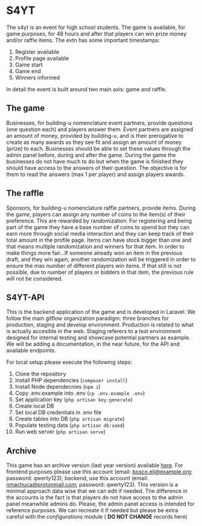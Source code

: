 # S4YT

The s4yt is an event for high school students. The game is available, for game purposes, for 48 hours and after that players can win prize money and/or raffle items. The evtn has some important timestamps:

1. Register available
2. Profile page available
3. Game start
4. Game end
5. Winners informed

In detail the event is built around two main axis: game and raffle.

## The game

Businesses, for building-u nomenclature event partners, provide questions (one question each) and players answer them. Event partners are assigned an amount of money, provided by building-u, and is their prerogative to create as many awards as they see fit and assign an amount of money (prize) to each. Businesses should be able to set these values through the admin panel before, during and after the game. During the game the businesses do not have much to do but when the game is finished they should have access to the answers of their question. The objective is for them to read the answers (max 1 per player) and assign players awards.

## The raffle

Sponsors, for building-u nomenclature raffle partners, provide items. During the game, players can assign any number of coins to the item(s) of their preference. This are rewarded by randomization. For registering and being part of the game they have a base number of coins to spend but they can earn more through social media interaction and they can keep track of their total amount in the profile page. Items can have stock bigger than one and that means multiple randomization and winners for that item. In order to make things more fair...If someone already won an item in the previous draft, and they win again, another randomization will be triggered in order to ensure the max number of different players win items. If that still is not possible, due to number of players or bidders in that item, the previous rule will not be considered.

## S4YT-API

This is the backend application of the game and is developed in Laravel. We follow the main gitflow organization paradigm: three branches for production, staging and develop environment. Production is related to what is actually accesible in the web. Staging referers to a test environment designed for internal testing and showcase potential partners as example. We will be adding a documentation, in the near future, for the API and available endpoints.

For local setup please execute the following steps:

1. Clone the repository
2. Install PHP dependencies (```composer install```)
3. Install Node dependecnies (```npm i```)
4. Copy .env.example into .env (```cp .env.example .env```)
5. Set application key (```php artisan key:generate```)
6. Create local DB
7. Set local DB credentials in .env file
8. Create tables into DB (```php artisan migrate```)
9. Populate testing data (```php artisan db:seed```)
10. Run web server (```php artisan serve```)

## Archive

This game has an archive version (last year version) available [here](https://s4yt-archive.building-u.com). For frontend purposes please use this account (email: bosco.eli@example.org; password: qwerty123); backend, use this account (email: nmachuca@protonmail.com; password: qwerty123). This version is a minimal approach data wise that we can edit if needed. The difference in the accounts is the fact is that players do not have access to the admin panel meanwhile admins do. Please, the admin panel access is intended for reference purposes. We can recreate it if needed but please be extra careful with the *configurations* module ( **DO NOT CHANGE** records here)

